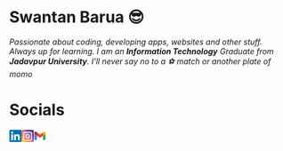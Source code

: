 # Swantan Barua 😎

_Passionate about coding, developing apps, websites and other stuff. Always up for learning.
I am an **Information Technology** Graduate from **Jadavpur University**. I'll never say no to a ⚽ match or another plate of momo_

# Socials

<a href="https://www.linkedin.com/in/swantan-barua-b77a83192/" target="_blank"><img align="left" alt="Swantan Barua | LinkedIn" width="22px" src="/logos/linkedin.png">

<a href="https://www.instagram.com/swantman7/" target="_blank"><img align="left" alt="Swantan Barua | Instagram" width="22px" src="/logos/instagram.png">
  
<a href="work.swantan@gmail.com" target="_blank"><img align="left" alt="Swantan Barua | Gmail" width="22px" src="/logos/gmail.png">
